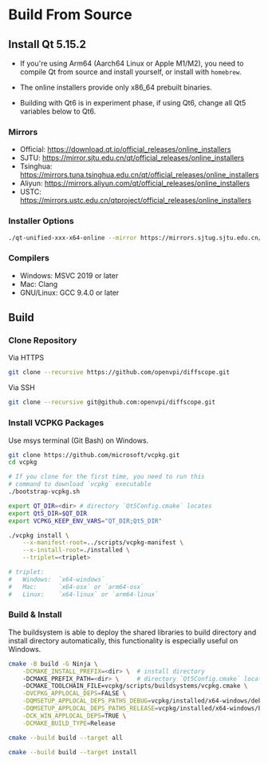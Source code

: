 # Build From Source

## Install Qt 5.15.2

+ If you're using Arm64 (Aarch64 Linux or Apple M1/M2), you need to compile Qt from source and install yourself, or install with `homebrew`.

+ The online installers provide only x86_64 prebuilt binaries.

+ Building with Qt6 is in experiment phase, if using Qt6, change all Qt5 variables below to Qt6.

### Mirrors

+ Official: https://download.qt.io/official_releases/online_installers
+ SJTU: https://mirror.sjtu.edu.cn/qt/official_releases/online_installers
+ Tsinghua: https://mirrors.tuna.tsinghua.edu.cn/qt/official_releases/online_installers
+ Aliyun: https://mirrors.aliyun.com/qt/official_releases/online_installers
+ USTC: https://mirrors.ustc.edu.cn/qtproject/official_releases/online_installers

### Installer Options

```sh
./qt-unified-xxx-x64-online --mirror https://mirrors.sjtug.sjtu.edu.cn/qt
```

### Compilers

+ Windows: MSVC 2019 or later
+ Mac: Clang
+ GNU/Linux: GCC 9.4.0 or later

## Build

### Clone Repository

Via HTTPS
```sh
git clone --recursive https://github.com/openvpi/diffscope.git
```

Via SSH
```sh
git clone --recursive git@github.com:openvpi/diffscope.git
```

### Install VCPKG Packages

Use msys terminal (Git Bash) on Windows.

```sh
git clone https://github.com/microsoft/vcpkg.git
cd vcpkg

# If you clone for the first time, you need to run this
# command to download `vcpkg` executable
./bootstrap-vcpkg.sh

export QT_DIR=<dir> # directory `Qt5Config.cmake` locates
export Qt5_DIR=$QT_DIR
export VCPKG_KEEP_ENV_VARS="QT_DIR;Qt5_DIR"

./vcpkg install \
    --x-manifest-root=../scripts/vcpkg-manifest \
    --x-install-root=./installed \
    --triplet=<triplet>

# triplet:
#   Windows:  `x64-windows` 
#   Mac:      `x64-osx` or `arm64-osx`
#   Linux:    `x64-linux` or `arm64-linux`
```

### Build & Install

<!-- If you have installed the required libraries specified in `scripts/vcpkg-manifest/vcpkg.json`, you can skip setting VCPKG variables so long as you make sure CMake can find them. -->

The buildsystem is able to deploy the shared libraries to build directory and install directory automatically, this functionality is especially useful on Windows.

```sh
cmake -B build -G Ninja \
    -DCMAKE_INSTALL_PREFIX=<dir> \  # install directory
    -DCMAKE_PREFIX_PATH=<dir> \     # directory `Qt5Config.cmake` locates
    -DCMAKE_TOOLCHAIN_FILE=vcpkg/scripts/buildsystems/vcpkg.cmake \
    -DVCPKG_APPLOCAL_DEPS=FALSE \
    -DQMSETUP_APPLOCAL_DEPS_PATHS_DEBUG=vcpkg/installed/x64-windows/debug/bin \
    -DQMSETUP_APPLOCAL_DEPS_PATHS_RELEASE=vcpkg/installed/x64-windows/bin \
    -DCK_WIN_APPLOCAL_DEPS=TRUE \
    -DCMAKE_BUILD_TYPE=Release

cmake --build build --target all

cmake --build build --target install
```